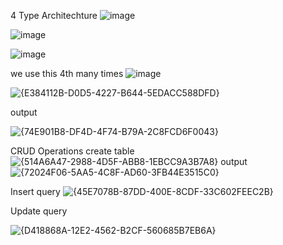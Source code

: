 4 Type Architechture
![image](https://github.com/user-attachments/assets/28f1f600-55bd-4acc-a6cc-3e9b24da028e)

![image](https://github.com/user-attachments/assets/02fa9432-b125-494a-a5fc-38ba40225771)

![image](https://github.com/user-attachments/assets/b5b74a2d-c173-4f25-9802-6bf1e064887b)

 we use this 4th many times 
![image](https://github.com/user-attachments/assets/1f3fca9d-9f48-4e57-883a-75d5578099e5)


![{E384112B-D0D5-4227-B644-5EDACC588DFD}](https://github.com/user-attachments/assets/28301346-07b0-4ef0-b18b-749b19c97c24)


output

![{74E901B8-DF4D-4F74-B79A-2C8FCD6F0043}](https://github.com/user-attachments/assets/ee8193ac-313e-4ca1-9a64-7a97e558f541)

CRUD Operations 
create table
![{514A6A47-2988-4D5F-ABB8-1EBCC9A3B7A8}](https://github.com/user-attachments/assets/7eb63ca8-ce88-41a9-b597-54b6e716fbcf)
output
![{72024F06-5AA5-4C8F-AD60-3FB44E3515C0}](https://github.com/user-attachments/assets/67e619b1-f838-426a-9bd3-02e7944c30d0)


Insert query
![{45E7078B-87DD-400E-8CDF-33C602FEEC2B}](https://github.com/user-attachments/assets/51369c60-b0c4-4fe0-a49c-7f966c29b061)

Update query

![{D418868A-12E2-4562-B2CF-560685B7EB6A}](https://github.com/user-attachments/assets/c91483cc-1565-4863-9cf9-44e563f6d363)




